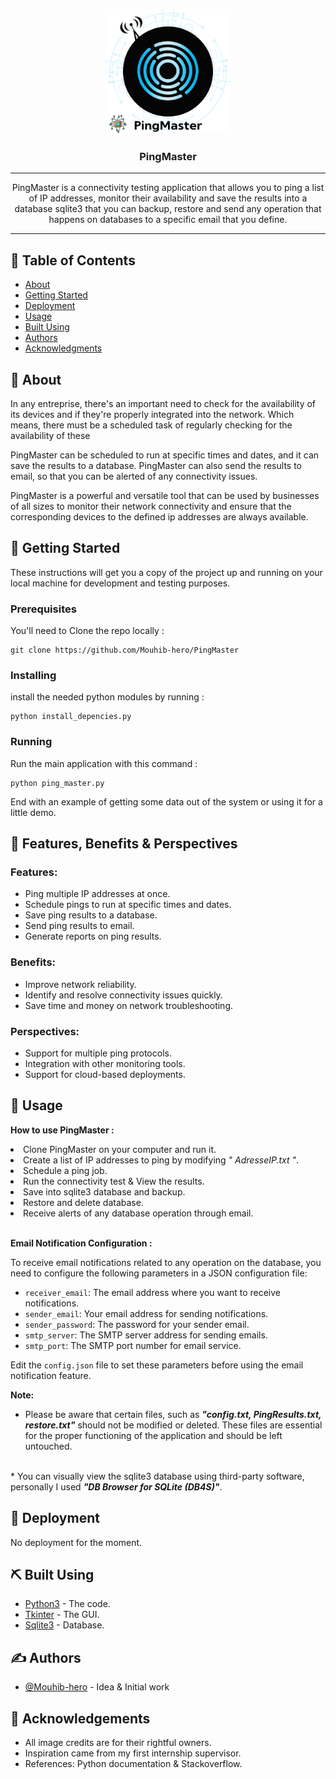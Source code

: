 <p align="center">
  <a href="" rel="noopener">
 <img width=200px height=200px src="images/PingMaster.png" alt="Project logo"></a>
</p>

<h3 align="center">PingMaster</h3>

<div align="center">

</div>

---

<p align="center"> 
PingMaster is a connectivity testing application that allows you to ping a list of IP addresses, monitor their availability and save the results into a database sqlite3 that you can backup, restore and send any operation that happens on databases to a specific email that you define. 
<br></p>
<div align="center">

</div>

---


</p>

## 📝 Table of Contents

- [About](#about)
- [Getting Started](#getting_started)
- [Deployment](#deployment)
- [Usage](#usage)
- [Built Using](#built_using)
- [Authors](#authors)
- [Acknowledgments](#acknowledgement)

## 🧐 About <a name = "about"></a>

In any entreprise, there's an important need to check for the availability of its devices and if they're properly integrated into the network. Which means, there must be a scheduled task of regularly checking for the availability of these

PingMaster can be scheduled to run at specific times and dates, and it can save the results to a database. PingMaster can also send the results to email, so that you can be alerted of any connectivity issues.

PingMaster is a powerful and versatile tool that can be used by businesses of all sizes to monitor their network connectivity and ensure that the corresponding devices to the defined ip addresses are always available.

## 🏁 Getting Started <a name = "getting_started"></a>

These instructions will get you a copy of the project up and running on your local machine for development and testing purposes.

### Prerequisites

You'll need to Clone the repo locally :

```
git clone https://github.com/Mouhib-hero/PingMaster
```

### Installing


install the needed python modules by running :
```
python install_depencies.py
```
### Running


Run the main application with this command :
```
python ping_master.py
```

End with an example of getting some data out of the system or using it for a little demo.

## 🔧 Features, Benefits & Perspectives <a name = "tests"></a>

### Features:

- Ping multiple IP addresses at once.
- Schedule pings to run at specific times and dates.
- Save ping results to a database.
- Send ping results to email.
- Generate reports on ping results.

### Benefits:

- Improve network reliability.
- Identify and resolve connectivity issues quickly.
- Save time and money on network troubleshooting.

### Perspectives:
- Support for multiple ping protocols.
- Integration with other monitoring tools.
- Support for cloud-based deployments.
## 🎈 Usage <a name="usage"></a>

**How to use PingMaster :**

<li>Clone PingMaster on your computer and run it.</li>
<li>Create a list of IP addresses to ping by modifying <i>" AdresseIP.txt "</i>.</li>
<li>Schedule a ping job.</li>
<li>Run the connectivity test & View the results.</li>
<li>Save into sqlite3 database and backup.</li>
<li>Restore and delete database.</li>
<li>Receive alerts of any database operation through email.</li>
<br>

**Email Notification Configuration :**

To receive email notifications related to any operation on the database, you need to configure the following parameters in a JSON configuration file:

- `receiver_email`: The email address where you want to receive notifications.
- `sender_email`: Your email address for sending notifications.
- `sender_password`: The password for your sender email.
- `smtp_server`: The SMTP server address for sending emails.
- `smtp_port`: The SMTP port number for email service.

Edit the `config.json` file to set these parameters before using the email notification feature.

**Note:**

* Please be aware that certain files, such as <i><b>"config.txt, PingResults.txt, restore.txt"</b></i> should not be modified or deleted. These files are essential for the proper functioning of the application and should be left untouched.
<br>
* You can visually view the sqlite3 database using third-party software, personally I used <i><b>"DB Browser for SQLite (DB4S)"</b></i>.

## 🚀 Deployment <a name = "deployment"></a>

No deployment for the moment.

## ⛏️ Built Using <a name = "built_using"></a>

- [Python3](https://www.python.org/download/releases/3.0/) - The code.
- [Tkinter](https://docs.python.org/3/library/tkinter.html) - The GUI.
- [Sqlite3](https://docs.python.org/3/library/sqlite3.html) - Database.

## ✍️ Authors <a name = "authors"></a>

- [@Mouhib-hero](https://github.com/Mouhib-hero/) - Idea & Initial work

## 🎉 Acknowledgements <a name = "acknowledgement"></a>

- All image credits are for their rightful owners.
- Inspiration came from my first internship supervisor.
- References: Python documentation & Stackoverflow.
